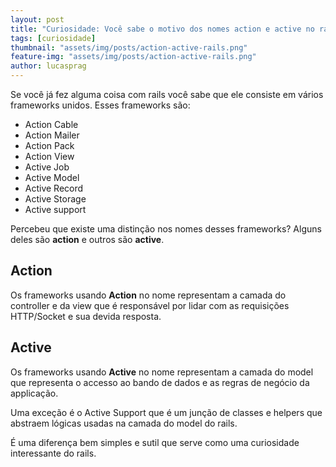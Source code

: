 ```yaml
---
layout: post
title: "Curiosidade: Você sabe o motivo dos nomes action e active no rails?"
tags: [curiosidade]
thumbnail: "assets/img/posts/action-active-rails.png"
feature-img: "assets/img/posts/action-active-rails.png"
author: lucasprag
---
```


Se você já fez alguma coisa com rails você sabe que ele consiste em vários frameworks unidos. Esses frameworks são:

- Action Cable
- Action Mailer
- Action Pack
- Action View
- Active Job
- Active Model
- Active Record
- Active Storage
- Active support

Percebeu que existe uma distinção nos nomes desses frameworks? Alguns deles são **action** e outros são **active**.

## Action
Os frameworks usando **Action** no nome representam a camada do controller e da view que é responsável por lidar com as requisições HTTP/Socket e sua devida resposta.

## Active
Os frameworks usando **Active** no nome representam a camada do model que representa o accesso ao bando de dados e as regras de negócio da applicação.

Uma exceção é o Active Support que é um junção de classes e helpers que abstraem lógicas usadas na camada do model do rails.

É uma diferença bem simples e sutil que serve como uma curiosidade interessante do rails.
